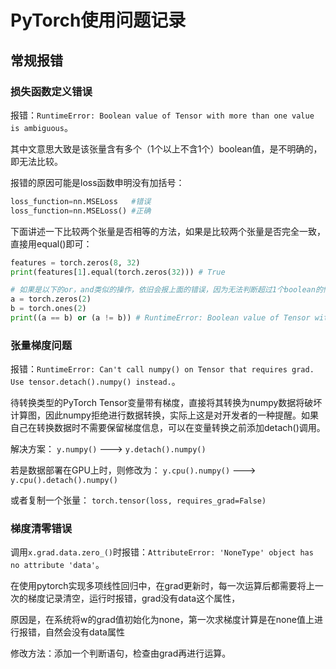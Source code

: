 # PyTorch使用问题记录

## 常规报错

### 损失函数定义错误

报错：`RuntimeError: Boolean value of Tensor with more than one value is ambiguous`。

其中文意思大致是该张量含有多个（1个以上不含1个）boolean值，是不明确的，即无法比较。

报错的原因可能是loss函数申明没有加括号：

```python 
loss_function=nn.MSELoss   #错误
loss_function=nn.MSELoss() #正确
```

下面讲述一下比较两个张量是否相等的方法，如果是比较两个张量是否完全一致，直接用equal()即可：

```python 
features = torch.zeros(8, 32)
print(features[1].equal(torch.zeros(32))) # True

# 如果是以下的or，and类似的操作，依旧会报上面的错误，因为无法判断超过1个boolean的情况
a = torch.zeros(2)
b = torch.ones(2)
print((a == b) or (a != b)) # RuntimeError: Boolean value of Tensor with more than one value is ambiguous
```

### 张量梯度问题

报错：`RuntimeError: Can't call numpy() on Tensor that requires grad. Use tensor.detach().numpy() instead.`。

待转换类型的PyTorch Tensor变量带有梯度，直接将其转换为numpy数据将破坏计算图，因此numpy拒绝进行数据转换，实际上这是对开发者的一种提醒。如果自己在转换数据时不需要保留梯度信息，可以在变量转换之前添加detach()调用。

解决方案： `y.numpy()` ---> `y.detach().numpy()`

若是数据部署在GPU上时，则修改为： `y.cpu().numpy()` ---> `y.cpu().detach().numpy()`

或者复制一个张量： `torch.tensor(loss, requires_grad=False)`

### 梯度清零错误

调用`x.grad.data.zero_()`时报错：`AttributeError: 'NoneType' object has no attribute 'data'`。

在使用pytorch实现多项线性回归中，在grad更新时，每一次运算后都需要将上一次的梯度记录清空，运行时报错，grad没有data这个属性，

原因是，在系统将w的grad值初始化为none，第一次求梯度计算是在none值上进行报错，自然会没有data属性

修改方法：添加一个判断语句，检查由grad再进行运算。
